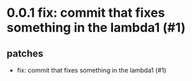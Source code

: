 # 0.0.1 fix: commit that fixes something in the lambda1 (#1)

## patches
* fix: commit that fixes something in the lambda1 (#1)

